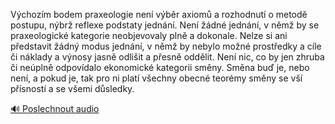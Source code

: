 
Výchozím bodem praxeologie není výběr axiomů a rozhodnutí o metodě postupu, nýbrž reflexe podstaty jednání. Není žádné jednání, v němž by se praxeologické kategorie neobjevovaly plně a dokonale. Nelze si ani představit žádný modus jednání, v němž by nebylo možné prostředky a cíle či náklady a výnosy jasně odlišit a přesně oddělit. Není nic, co by jen zhruba či neúplně odpovídalo ekonomické kategorii směny. Směna buď je, nebo není, a pokud je, tak pro ni platí všechny obecné teorémy směny se vší přísností a se všemi důsledky.

[🔊 Poslechnout audio](/data/7-paragraphs/audio/chapter_17/para_005-Vchozm-bodem-praxeologie-nen-vbr-axiom-a-roz.mp3)
